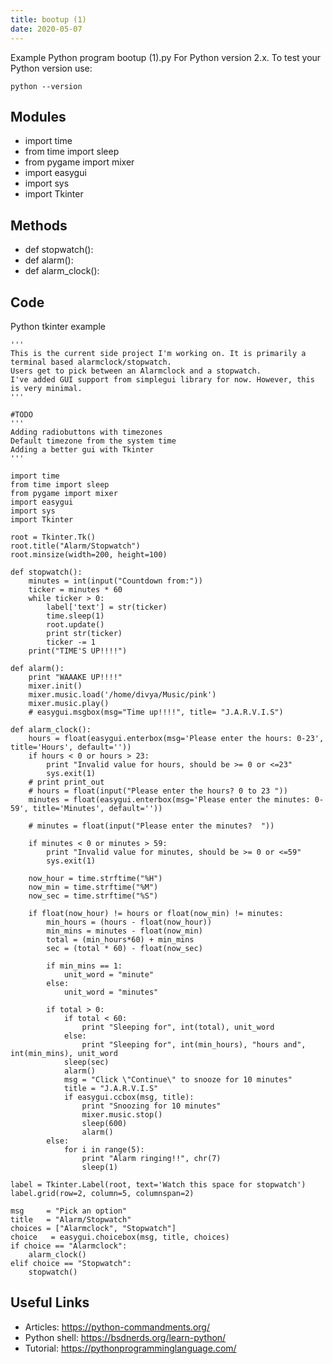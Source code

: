 ```yaml
---
title: bootup (1)
date: 2020-05-07
---
```

Example Python program bootup (1).py
For Python version 2.x.
To test your Python version use:

    python --version

## Modules

* import time
* from time import sleep
* from pygame import mixer
* import easygui
* import sys
* import Tkinter

## Methods

* def stopwatch():
* def alarm():
* def alarm_clock():

## Code

Python tkinter example

    '''
    This is the current side project I'm working on. It is primarily a terminal based alarmclock/stopwatch.
    Users get to pick between an Alarmclock and a stopwatch.
    I've added GUI support from simplegui library for now. However, this is very minimal.
    '''
    
    #TODO
    '''
    Adding radiobuttons with timezones
    Default timezone from the system time
    Adding a better gui with Tkinter
    '''
    
    import time
    from time import sleep
    from pygame import mixer
    import easygui
    import sys
    import Tkinter
    
    root = Tkinter.Tk()
    root.title("Alarm/Stopwatch")
    root.minsize(width=200, height=100)
    
    def stopwatch():
    	minutes = int(input("Countdown from:"))
    	ticker = minutes * 60
    	while ticker > 0:
    		label['text'] = str(ticker)
    		time.sleep(1)
    		root.update()
    		print str(ticker)
    		ticker -= 1
    	print("TIME'S UP!!!!")
    
    def alarm():
    	print "WAAAKE UP!!!!"
    	mixer.init()
    	mixer.music.load('/home/divya/Music/pink')
    	mixer.music.play()
    	# easygui.msgbox(msg="Time up!!!!", title= "J.A.R.V.I.S")
    
    def alarm_clock():
    	hours = float(easygui.enterbox(msg='Please enter the hours: 0-23', title='Hours', default=''))
    	if hours < 0 or hours > 23:
    		print "Invalid value for hours, should be >= 0 or <=23"
    		sys.exit(1)	
    	# print print_out
    	# hours = float(input("Please enter the hours? 0 to 23 "))
    	minutes = float(easygui.enterbox(msg='Please enter the minutes: 0-59', title='Minutes', default=''))
    
    	# minutes = float(input("Please enter the minutes?  "))
    
    	if minutes < 0 or minutes > 59:
    		print "Invalid value for minutes, should be >= 0 or <=59"
    		sys.exit(1)
    
    	now_hour = time.strftime("%H")
    	now_min = time.strftime("%M")
    	now_sec = time.strftime("%S")
    
    	if float(now_hour) != hours or float(now_min) != minutes:
    		min_hours = (hours - float(now_hour))
    		min_mins = minutes - float(now_min)
    		total = (min_hours*60) + min_mins
    		sec = (total * 60) - float(now_sec)
    
    		if min_mins == 1:
    			unit_word = "minute"
    		else:
    			unit_word = "minutes"
    
    		if total > 0:
    			if total < 60:
    				print "Sleeping for", int(total), unit_word
    			else:
    				print "Sleeping for", int(min_hours), "hours and", int(min_mins), unit_word
    			sleep(sec)
    			alarm()
    			msg = "Click \"Continue\" to snooze for 10 minutes"
    			title = "J.A.R.V.I.S"
    			if easygui.ccbox(msg, title):
    				print "Snoozing for 10 minutes"
    				mixer.music.stop()
    				sleep(600)
    				alarm()
    		else:
    			for i in range(5):
    				print "Alarm ringing!!", chr(7)
    				sleep(1)
    				
    label = Tkinter.Label(root, text='Watch this space for stopwatch')
    label.grid(row=2, column=5, columnspan=2)
    
    msg     = "Pick an option"
    title   = "Alarm/Stopwatch"
    choices = ["Alarmclock", "Stopwatch"]
    choice   = easygui.choicebox(msg, title, choices)
    if choice == "Alarmclock":
    	alarm_clock()
    elif choice == "Stopwatch":
    	stopwatch()

## Useful Links

- Articles: https://python-commandments.org/
- Python shell: https://bsdnerds.org/learn-python/
- Tutorial: https://pythonprogramminglanguage.com/
